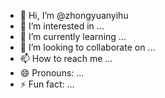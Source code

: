- 👋 Hi, I’m @zhongyuanyihu
- 👀 I’m interested in ...
- 🌱 I’m currently learning ...
- 💞️ I’m looking to collaborate on ...
- 📫 How to reach me ...
- 😄 Pronouns: ...
- ⚡ Fun fact: ...

<!---
zhongyuanyihu/zhongyuanyihu is a ✨ special ✨ repository because its `README.md` (this file) appears on your GitHub profile.
You can click the Preview link to take a look at your changes.
--->
